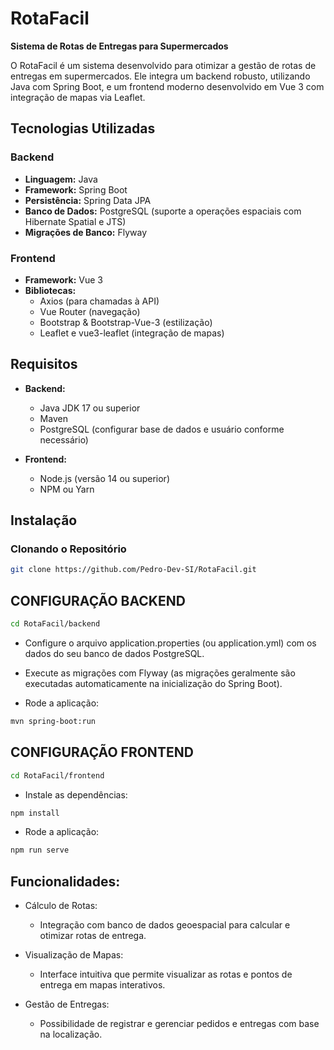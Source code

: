 # RotaFacil

**Sistema de Rotas de Entregas para Supermercados**

O RotaFacil é um sistema desenvolvido para otimizar a gestão de rotas de entregas em supermercados. Ele integra um backend robusto, utilizando Java com Spring Boot, e um frontend moderno desenvolvido em Vue 3 com integração de mapas via Leaflet.

## Tecnologias Utilizadas

### Backend
- **Linguagem:** Java
- **Framework:** Spring Boot
- **Persistência:** Spring Data JPA
- **Banco de Dados:** PostgreSQL (suporte a operações espaciais com Hibernate Spatial e JTS)
- **Migrações de Banco:** Flyway

### Frontend
- **Framework:** Vue 3
- **Bibliotecas:**
  - Axios (para chamadas à API)
  - Vue Router (navegação)
  - Bootstrap & Bootstrap-Vue-3 (estilização)
  - Leaflet e vue3-leaflet (integração de mapas)

## Requisitos

- **Backend:**
  - Java JDK 17 ou superior
  - Maven
  - PostgreSQL (configurar base de dados e usuário conforme necessário)

- **Frontend:**
  - Node.js (versão 14 ou superior)
  - NPM ou Yarn

## Instalação

### Clonando o Repositório
```bash
git clone https://github.com/Pedro-Dev-SI/RotaFacil.git
```

## CONFIGURAÇÃO BACKEND
```bash
cd RotaFacil/backend
```

- Configure o arquivo application.properties (ou application.yml) com os dados do seu banco de dados PostgreSQL.
- Execute as migrações com Flyway (as migrações geralmente são executadas automaticamente na inicialização do Spring Boot).

- Rode a aplicação:
```bash
mvn spring-boot:run
```


## CONFIGURAÇÃO FRONTEND
```bash
cd RotaFacil/frontend
```

- Instale as dependências:
```bash
npm install
```

- Rode a aplicação:
```bash
npm run serve
```


## Funcionalidades:

- Cálculo de Rotas:
  - Integração com banco de dados geoespacial para calcular e otimizar rotas de entrega.

- Visualização de Mapas:
  - Interface intuitiva que permite visualizar as rotas e pontos de entrega em mapas interativos.

- Gestão de Entregas:
  - Possibilidade de registrar e gerenciar pedidos e entregas com base na localização.

